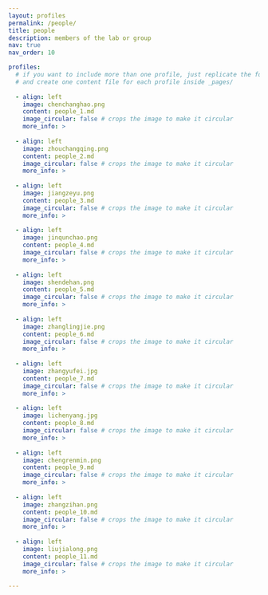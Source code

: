 ```yaml
---
layout: profiles
permalink: /people/
title: people
description: members of the lab or group
nav: true
nav_order: 10

profiles:
  # if you want to include more than one profile, just replicate the following block
  # and create one content file for each profile inside _pages/
  
  - align: left
    image: chenchanghao.png
    content: people_1.md
    image_circular: false # crops the image to make it circular
    more_info: >
  
  - align: left
    image: zhouchangqing.png
    content: people_2.md
    image_circular: false # crops the image to make it circular
    more_info: >
  
  - align: left
    image: jiangzeyu.png
    content: people_3.md
    image_circular: false # crops the image to make it circular
    more_info: >
  
  - align: left
    image: jinqunchao.png
    content: people_4.md
    image_circular: false # crops the image to make it circular
    more_info: >
  
  - align: left
    image: shendehan.png
    content: people_5.md
    image_circular: false # crops the image to make it circular
    more_info: >
  
  - align: left
    image: zhanglingjie.png
    content: people_6.md
    image_circular: false # crops the image to make it circular
    more_info: >
  
  - align: left
    image: zhangyufei.jpg
    content: people_7.md
    image_circular: false # crops the image to make it circular
    more_info: >
  
  - align: left
    image: lichenyang.jpg
    content: people_8.md
    image_circular: false # crops the image to make it circular
    more_info: >
  
  - align: left
    image: chengrenmin.png
    content: people_9.md
    image_circular: false # crops the image to make it circular
    more_info: >
  
  - align: left
    image: zhangzihan.png
    content: people_10.md
    image_circular: false # crops the image to make it circular
    more_info: >
  
  - align: left
    image: liujialong.png
    content: people_11.md
    image_circular: false # crops the image to make it circular
    more_info: >
      
---
```

